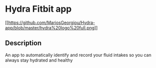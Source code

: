 # Hydra Fitbit app

[[https://github.com/MariosGeorgiou/Hydra-app/blob/master/hydra%20logo%20full.png]]

## Description
An app to automatically identify and record your fluid intakes so you can always stay hydrated and healthy
